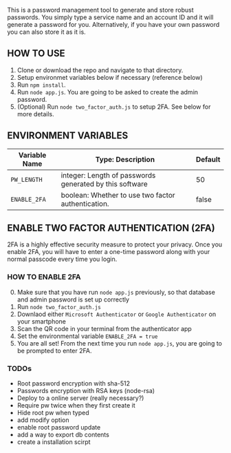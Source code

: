 This is a password management tool to generate and store robust passwords.
You simply type a service name and an account ID and it will generate a password for you.
Alternatively, if you have your own password you can also store it as it is.

## HOW TO USE
1. Clone or download the repo and navigate to that directory.
2. Setup environmet variables below if necessary (reference below)
3. Run `npm install`.
4. Run `node app.js`. You are going to be asked to create the admin password.
5. (Optional) Run `node two_factor_auth.js` to setup 2FA. See below for more details.

## ENVIRONMENT VARIABLES
  | Variable Name | Type: Description | Default |
  |--------------------|--------------------------------------------------------------------------------------------------------------------------------|---------------------------------|
  | `PW_LENGTH` | integer: Length of passwords generated by this software | 50 |
  | `ENABLE_2FA` | boolean: Whether to use two factor authentication. | false |

## ENABLE TWO FACTOR AUTHENTICATION (2FA)
2FA is a highly effective security measure to protect your privacy. Once you enable 2FA, you will have to enter a one-time password along with your normal passcode every time you login.
### HOW TO ENABLE 2FA
0. Make sure that you have run `node app.js` previously, so that database and admin password is set up correctly
1. Run `node two_factor_auth.js`
2. Downlaod either `Microsoft Authenticator` or `Google Authenticator` on your smartphone
3. Scan the QR code in your terminal from the authenticator app
4. Set the environmental variable ```ENABLE_2FA = true```
6. You are all set! From the next time you run `node app.js`, you are going to be prompted to enter 2FA.

### TODOs
- Root password encryption with sha-512
- Passwords encryption with RSA keys (node-rsa)
- Deploy to a online server (really necessary?)
- Require pw twice when they first create it
- Hide root pw when typed
- add modify option
- enable root password update
- add a way to export db contents
- create a installation scirpt

